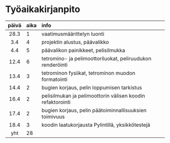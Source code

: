# Työaikakirjanpito

| päivä | aika | info  |
| :----:|:-----| :-----|
| 28.3 |  1   | vaatimusmäärittelyn luonti |
| 3.4 |  4   | projektin alustus, päävalikko |
| 4.4 |  5   | päävalikon painikkeet, pelisilmukka |
| 12.4 |  6   | tetromino- ja pelimoottoriluokat, peliruudukon renderöinti |
| 13.4 |  3   | tetrominon fysiikat, tetrominon muodon formatointi |
| 14.4 |  2   | bugien korjaus, pelin loppumisen tarkistus |
| 16.4 |  2   | pelisilmukan ja pelimoottorin välisen koodin refaktorointi |
| 17.4 |  2   | bugien korjaus, pelin päätoiminnallisuuksien toimivuus |
| 18.4 |  3   | koodin laatukorjausta Pylintillä, yksikkötestejä |
| yht   | 28 | | 

